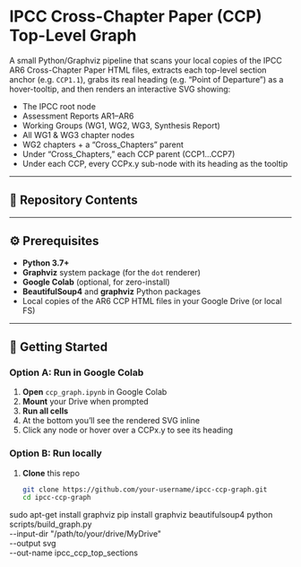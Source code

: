 # IPCC Cross-Chapter Paper (CCP) Top-Level Graph

A small Python/Graphviz pipeline that scans your local copies of the IPCC AR6 Cross-Chapter Paper HTML files, extracts each top-level section anchor (e.g. `CCP1.1`), grabs its real heading (e.g. “Point of Departure”) as a hover-tooltip, and then renders an interactive SVG showing:

- The IPCC root node  
- Assessment Reports AR1–AR6  
- Working Groups (WG1, WG2, WG3, Synthesis Report)  
- All WG1 & WG3 chapter nodes  
- WG2 chapters + a “Cross_Chapters” parent  
- Under “Cross_Chapters,” each CCP parent (CCP1…CCP7)  
- Under each CCP, every CCPx.y sub-node with its heading as the tooltip  

---

## 📁 Repository Contents


---

## ⚙️ Prerequisites

- **Python 3.7+**  
- **Graphviz** system package (for the `dot` renderer)  
- **Google Colab** (optional, for zero-install)  
- **BeautifulSoup4** and **graphviz** Python packages  
- Local copies of the AR6 CCP HTML files in your Google Drive (or local FS)

---

## 🚀 Getting Started

### Option A: Run in Google Colab

1. **Open** `ccp_graph.ipynb` in Google Colab  
2. **Mount** your Drive when prompted  
3. **Run all cells**  
4. At the bottom you’ll see the rendered SVG inline  
5. Click any node or hover over a CCPx.y to see its heading

### Option B: Run locally

1. **Clone** this repo  
   ```bash
   git clone https://github.com/your-username/ipcc-ccp-graph.git
   cd ipcc-ccp-graph
sudo apt-get install graphviz
pip install graphviz beautifulsoup4
python scripts/build_graph.py \
    --input-dir "/path/to/your/drive/MyDrive" \
    --output svg \
    --out-name ipcc_ccp_top_sections
